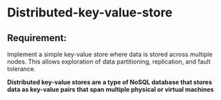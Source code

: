 # Distributed-key-value-store   

## Requirement:
Implement a simple key-value store where data is stored across multiple nodes. This allows exploration of data partitioning, replication, and fault tolerance.

**Distributed key-value stores are a type of NoSQL database that stores data as key-value pairs that span multiple physical or virtual machines**

